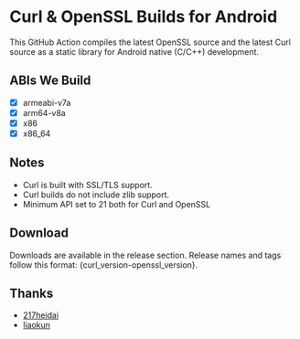 # Curl & OpenSSL Builds for Android
This GitHub Action compiles the latest OpenSSL source and the latest Curl source as a static library for Android native (C/C++) development.

## ABIs We Build
* [x] armeabi-v7a
* [x] arm64-v8a
* [x] x86
* [x] x86_64

## Notes
* Curl is built with SSL/TLS support.
* Curl builds do not include zlib support.
* Minimum API set to 21 both for Curl and OpenSSL

## Download
Downloads are available in the release section. Release names and tags follow this format: {curl_version-openssl_version}.

## Thanks
* [217heidai](https://github.com/217heidai/openssl_for_android)
* [liaokun](https://zhuanlan.zhihu.com/p/614298413?utm_id=0)
